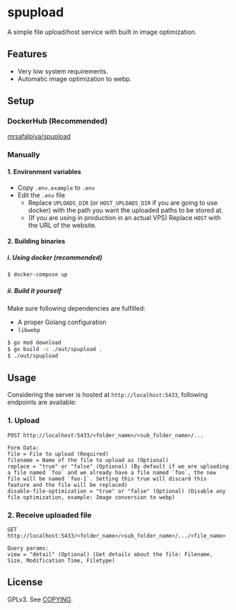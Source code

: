 # spupload

A simple file upload/host service with built in image optimization.

## Features

- Very low system requirements.
- Automatic image optimization to webp.

## Setup

### DockerHub (Recommended)

[mrsafalpiya/spupload](https://hub.docker.com/r/mrsafalpiya/spupload)

### Manually

#### 1. Environment variables

- Copy `.env.example` to `.env`
- Edit the `.env` file
  - Replace `UPLOADS_DIR` (or `HOST_UPLOADS_DIR` if you are going to use docker) with the path you want the uploaded paths to be stored at.
  - (If you are using in production in an actual VPS) Replace `HOST` with the URL of the website.

#### 2. Building binaries

##### i. Using docker (recommended)

```sh
$ docker-compose up
```

##### ii. Build it yourself

Make sure following dependencies are fulfilled:

- A proper Golang configuration
- `libwebp`

```sh
$ go mod download
$ go build -o ./out/spupload .
$ ./out/spupload
```

## Usage

Considering the server is hosted at `http://localhost:5433`, following endpoints are available:

### 1. Upload

```
POST http://localhost:5433/<folder_name>/<sub_folder_name>/...

Form Data:
file = File to upload (Required)
filename = Name of the file to upload as (Optional)
replace = "true" or "false" (Optional) (By default if we are uploading a file named `foo` and we already have a file named `foo`, the new file will be named `foo-1`. Setting this true will discard this feature and the file will be replaced)
disable-file-optimization = "true" or "false" (Optional) (Disable any file optimization, example: Image conversion to webp)
```

### 2. Receive uploaded file

```
GET http://localhost:5433/<folder_name>/<sub_folder_name>/.../<file_name>

Query params:
view = "detail" (Optional) (Get details about the file: Filename, Size, Modification Time, Filetype)
```

## License

GPLv3. See [COPYING](COPYING).
